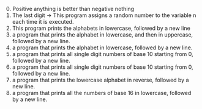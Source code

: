 0. Positive anything is better than negative nothing
1. The last digit -> This program assigns a random number to the variable n each time it is executed.
2. This program prints the alphabets in lowercase, followed by a new line
3.  a program that prints the alphabet in lowercase, and then in uppercase, followed by a new line.
4. a program that prints the alphabet in lowercase, followed by a new line.
5.  a program that prints all single digit numbers of base 10 starting from 0, followed by a new line.
6. a program that prints all single digit numbers of base 10 starting from 0, followed by a new line.
7.  a program that prints the lowercase alphabet in reverse, followed by a new line.
8. a program that prints all the numbers of base 16 in lowercase, followed by a new line. 
